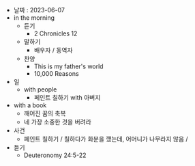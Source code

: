 - 날짜 : 2023-06-07
- in the morning
	- 듣기
		- 2 Chronicles 12
	- 말하기
		-  배우자 / 동역자 
	- 찬양
		- This is my father's world
		- 10,000 Reasons
- 일
	- with people
		- 페인트 칠하기 with 아버지
- with a book
	- 깨어진 꿈의 축복
	- 네 가장 소중한 것을 버려라
- 사건
	- 페인트 칠하기 / 칠하다가 화분을 깼는데, 어머니가 나무라지 않음 / 
- 듣기
	- Deuteronomy 24:5-22
